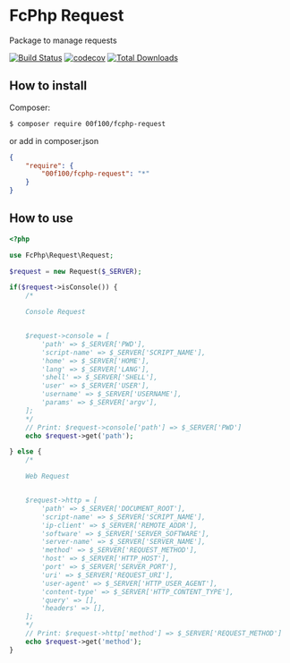 # FcPhp Request

Package to manage requests 

[![Build Status](https://travis-ci.org/00F100/fcphp-request.svg?branch=master)](https://travis-ci.org/00F100/fcphp-request) [![codecov](https://codecov.io/gh/00F100/fcphp-request/branch/master/graph/badge.svg)](https://codecov.io/gh/00F100/fcphp-request) [![Total Downloads](https://poser.pugx.org/00F100/fcphp-request/downloads)](https://packagist.org/packages/00F100/fcphp-request)

## How to install

Composer:

```sh
$ composer require 00f100/fcphp-request
```

or add in composer.json

```json
{
    "require": {
        "00f100/fcphp-request": "*"
    }
}
```

## How to use

```php
<?php

use FcPhp\Request\Request;

$request = new Request($_SERVER);

if($request->isConsole()) {
    /*

    Console Request


    $request->console = [
        'path' => $_SERVER['PWD'],
        'script-name' => $_SERVER['SCRIPT_NAME'],
        'home' => $_SERVER['HOME'],
        'lang' => $_SERVER['LANG'],
        'shell' => $_SERVER['SHELL'],
        'user' => $_SERVER['USER'],
        'username' => $_SERVER['USERNAME'],
        'params' => $_SERVER['argv'],
    ];
    */
    // Print: $request->console['path'] => $_SERVER['PWD']
    echo $request->get('path');

} else {
    /*

    Web Request


    $request->http = [
        'path' => $_SERVER['DOCUMENT_ROOT'],
        'script-name' => $_SERVER['SCRIPT_NAME'],
        'ip-client' => $_SERVER['REMOTE_ADDR'],
        'software' => $_SERVER['SERVER_SOFTWARE'],
        'server-name' => $_SERVER['SERVER_NAME'],
        'method' => $_SERVER['REQUEST_METHOD'],
        'host' => $_SERVER['HTTP_HOST'],
        'port' => $_SERVER['SERVER_PORT'],
        'uri' => $_SERVER['REQUEST_URI'],
        'user-agent' => $_SERVER['HTTP_USER_AGENT'],
        'content-type' => $_SERVER['HTTP_CONTENT_TYPE'],
        'query' => [],
        'headers' => [],
    ];
    */
    // Print: $request->http['method'] => $_SERVER['REQUEST_METHOD']
    echo $request->get('method');
}
```